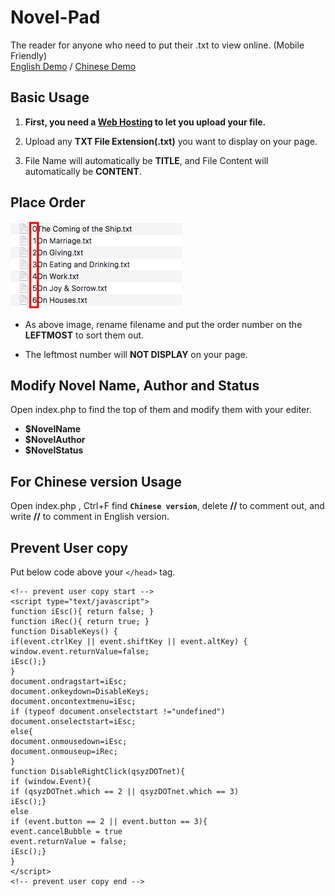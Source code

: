 <!--
  Title: Novel Pad
  Description: This is a useful txt reader for anyone who need to put their novel or article to view online.
  Author: Lun
  -->

# Novel-Pad
The reader for anyone who need to put their .txt  to view online. (Mobile Friendly)
<br> <a target="_blank" href="http://smartlun.com/github/novel/">English Demo</a> / <a target="_blank" href="http://smartlun.com/novel/sixstone/">Chinese Demo</a> 

## Basic Usage

1. **First, you need a [Web Hosting](https://en.wikipedia.org/wiki/Category:Web_hosting) to let you upload your file.**

2. Upload any **TXT File Extension(.txt)** you want to display on your page. 

3. File Name will automatically be **TITLE**, and File Content will automatically be **CONTENT**.

## Place Order

![order](screenshots/01.png "Add the order number in the leftmost to sort txt files")
- As above image, rename filename and put the order number on the **LEFTMOST** to sort them out. 

- The leftmost number will **NOT DISPLAY** on your page.

## Modify Novel Name, Author and Status

Open index.php to find the top of them and modify them with your editer.
- **$NovelName** 
- **$NovelAuthor**
- **$NovelStatus** 


## For Chinese version Usage
Open index.php , Ctrl+F find **`Chinese version`**, delete **//** to comment out,  and write **//** to comment in English version.

## Prevent User copy
Put below code above your `</head>` tag.
```
<!-- prevent user copy start -->
<script type="text/javascript">
function iEsc(){ return false; }
function iRec(){ return true; }
function DisableKeys() {
if(event.ctrlKey || event.shiftKey || event.altKey) {
window.event.returnValue=false;
iEsc();}
}
document.ondragstart=iEsc;
document.onkeydown=DisableKeys;
document.oncontextmenu=iEsc;
if (typeof document.onselectstart !="undefined")
document.onselectstart=iEsc;
else{
document.onmousedown=iEsc;
document.onmouseup=iRec;
}
function DisableRightClick(qsyzDOTnet){
if (window.Event){
if (qsyzDOTnet.which == 2 || qsyzDOTnet.which == 3)
iEsc();}
else
if (event.button == 2 || event.button == 3){
event.cancelBubble = true
event.returnValue = false;
iEsc();}
}
</script>
<!-- prevent user copy end -->
```
<br />

